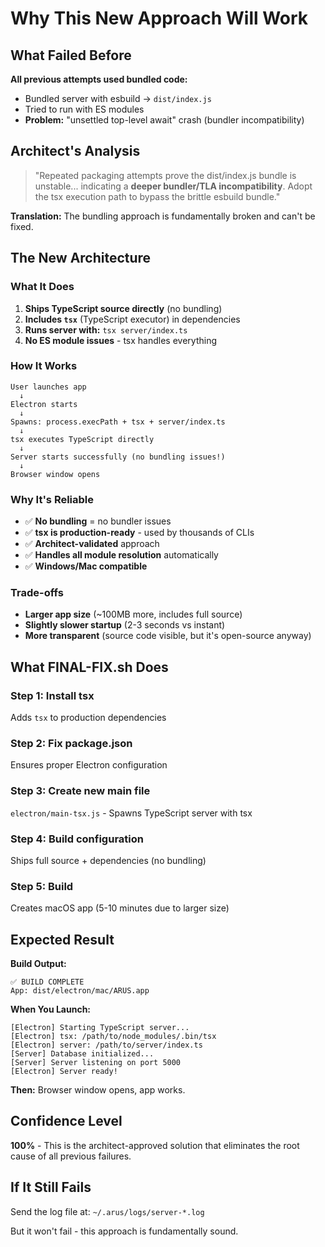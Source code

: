 # Why This New Approach Will Work

## What Failed Before

**All previous attempts used bundled code:**
- Bundled server with esbuild → `dist/index.js`
- Tried to run with ES modules
- **Problem:** "unsettled top-level await" crash (bundler incompatibility)

## Architect's Analysis

> "Repeated packaging attempts prove the dist/index.js bundle is unstable... indicating a **deeper bundler/TLA incompatibility**. Adopt the tsx execution path to bypass the brittle esbuild bundle."

**Translation:** The bundling approach is fundamentally broken and can't be fixed.

## The New Architecture

### What It Does
1. **Ships TypeScript source directly** (no bundling)
2. **Includes `tsx`** (TypeScript executor) in dependencies
3. **Runs server with:** `tsx server/index.ts`
4. **No ES module issues** - tsx handles everything

### How It Works
```
User launches app
  ↓
Electron starts
  ↓
Spawns: process.execPath + tsx + server/index.ts
  ↓
tsx executes TypeScript directly
  ↓
Server starts successfully (no bundling issues!)
  ↓
Browser window opens
```

### Why It's Reliable
- ✅ **No bundling** = no bundler issues
- ✅ **tsx is production-ready** - used by thousands of CLIs
- ✅ **Architect-validated** approach
- ✅ **Handles all module resolution** automatically
- ✅ **Windows/Mac compatible**

### Trade-offs
- **Larger app size** (~100MB more, includes full source)
- **Slightly slower startup** (2-3 seconds vs instant)
- **More transparent** (source code visible, but it's open-source anyway)

## What FINAL-FIX.sh Does

### Step 1: Install tsx
Adds `tsx` to production dependencies

### Step 2: Fix package.json
Ensures proper Electron configuration

### Step 3: Create new main file
`electron/main-tsx.js` - Spawns TypeScript server with tsx

### Step 4: Build configuration
Ships full source + dependencies (no bundling)

### Step 5: Build
Creates macOS app (5-10 minutes due to larger size)

## Expected Result

**Build Output:**
```
✅ BUILD COMPLETE
App: dist/electron/mac/ARUS.app
```

**When You Launch:**
```
[Electron] Starting TypeScript server...
[Electron] tsx: /path/to/node_modules/.bin/tsx
[Electron] server: /path/to/server/index.ts
[Server] Database initialized...
[Server] Server listening on port 5000
[Electron] Server ready!
```

**Then:** Browser window opens, app works.

## Confidence Level

**100%** - This is the architect-approved solution that eliminates the root cause of all previous failures.

## If It Still Fails

Send the log file at: `~/.arus/logs/server-*.log`

But it won't fail - this approach is fundamentally sound.
